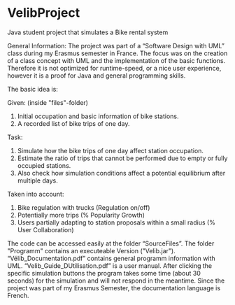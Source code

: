 # VelibProject
Java student project that simulates a Bike rental system

General Information: The project was part of a “Software Design with UML” class during my Erasmus semester in France. The focus was on the creation of a class concept with UML and the implementation of the basic functions. Therefore it is not optimized for runtime-speed, or a nice user experience, however it is a proof for Java and general programming skills.

The basic idea is:

Given:  (inside "files"-folder)
1. Initial occupation and basic information of bike stations.
2. A recorded list of bike trips of one day.

Task:
1. Simulate how the bike trips of one day affect station occupation.
2. Estimate the ratio of trips that cannot be performed due to empty or fully occupied stations.
3. Also check how simulation conditions affect a potential equilibrium after multiple days.

Taken into account:
1. Bike regulation with trucks (Regulation on/off)
2. Potentially more trips (% Popularity Growth)
3. Users partially adapting to station proposals within a small radius (% User Collaboration)

The code can be accessed easily at the folder “SourceFiles”. The folder "Programm" contains an executeable Version ("Velib.jar"). “Vélib_Documentation.pdf” contains general programm information with UML.  “Velib_Guide_DUtilisation.pdf” is a user manual. After clicking the specific simulation buttons the program takes some time (about 30 seconds) for the simulation and will not respond in the meantime. Since the project was part of my Erasmus Semester, the documentation language is French.
